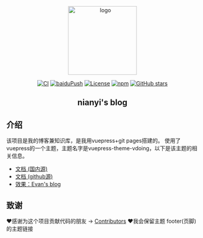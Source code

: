 <p align="center"><img width="180" src="https://cdn.jsdelivr.net/gh/xugaoyi/image_store/blog/20200409124835.png" alt="logo"></p>

<p align="center">
  <a href="https://github.com/Zombie521/Zombie521.github.io/actions?query=workflow%3ACI"><img src="https://github.com/Zombie521/Zombie521.github.io/workflows/CI/badge.svg" alt="CI"></a>
  <a href="https://github.com/Zombie521/Zombie521.github.io/actions?query=workflow%3AbaiduPush"><img src="https://github.com/Zombie521/Zombie521.github.io/workflows/baiduPush/badge.svg" alt="baiduPush"></a>
  <a href="https://github.com/Zombie521/Zombie521.github.io/blob/master/LICENSE"><img src="https://img.shields.io/github/license/Zombie521/Zombie521.github.io
" alt="License"></a>
  <a href="https://www.npmjs.com/package/vuepress-theme-vdoing"><img alt="npm" src="https://img.shields.io/npm/v/vuepress-theme-vdoing"></a>
  <a href="https://github.com/xugaoyi/vuepress-theme-vdoing/stargazers"><img src="https://img.shields.io/github/stars/xugaoyi/vuepress-theme-vdoing?logo=ReverbNation&logoColor=rgba(255,255,255,.6)" alt="GitHub stars"></a>



</p>

<h2 align="center">nianyi's blog</h2>

## 介绍
该项目是我的博客兼知识库，是我用vuepress+git pages搭建的。
使用了vuepress的一个主题，主题名字是vuepress-theme-vdoing，以下是该主题的相关信息。
* [文档 (国内源)](https://doc.xugaoyi.com/)
* [文档 (github源)](https://xugaoyi.github.io/vuepress-theme-vdoing-doc/)
* [效果：Evan's blog](https://xugaoyi.com/)

## 致谢

:heart:感谢为这个项目贡献代码的朋友 → [Contributors](https://github.com/xugaoyi/vuepress-theme-vdoing/graphs/contributors)
:heart:我会保留主题 footer(页脚) 的主题链接
